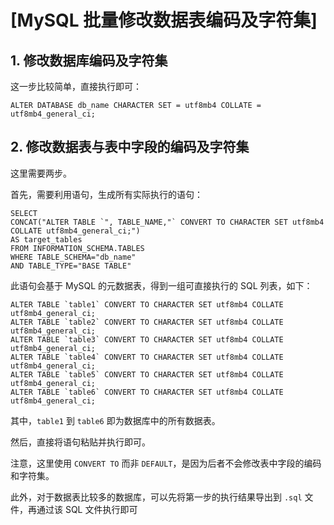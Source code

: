 # [MySQL 批量修改数据表编码及字符集]

## 1. 修改数据库编码及字符集

这一步比较简单，直接执行即可：

```
ALTER DATABASE db_name CHARACTER SET = utf8mb4 COLLATE = utf8mb4_general_ci;
```

## 2. 修改数据表与表中字段的编码及字符集

这里需要两步。

首先，需要利用语句，生成所有实际执行的语句：

```
SELECT 
CONCAT("ALTER TABLE `", TABLE_NAME,"` CONVERT TO CHARACTER SET utf8mb4 COLLATE utf8mb4_general_ci;") 
AS target_tables
FROM INFORMATION_SCHEMA.TABLES
WHERE TABLE_SCHEMA="db_name"
AND TABLE_TYPE="BASE TABLE"
```

此语句会基于 MySQL 的元数据表，得到一组可直接执行的 SQL 列表，如下：

```
ALTER TABLE `table1` CONVERT TO CHARACTER SET utf8mb4 COLLATE utf8mb4_general_ci;
ALTER TABLE `table2` CONVERT TO CHARACTER SET utf8mb4 COLLATE utf8mb4_general_ci;
ALTER TABLE `table3` CONVERT TO CHARACTER SET utf8mb4 COLLATE utf8mb4_general_ci;
ALTER TABLE `table4` CONVERT TO CHARACTER SET utf8mb4 COLLATE utf8mb4_general_ci;
ALTER TABLE `table5` CONVERT TO CHARACTER SET utf8mb4 COLLATE utf8mb4_general_ci;
ALTER TABLE `table6` CONVERT TO CHARACTER SET utf8mb4 COLLATE utf8mb4_general_ci;
```

 

其中，`table1` 到 `table6` 即为数据库中的所有数据表。

然后，直接将语句粘贴并执行即可。

注意，这里使用 `CONVERT TO` 而非 `DEFAULT`，是因为后者不会修改表中字段的编码和字符集。

此外，对于数据表比较多的数据库，可以先将第一步的执行结果导出到 `.sql` 文件，再通过该 SQL 文件执行即可